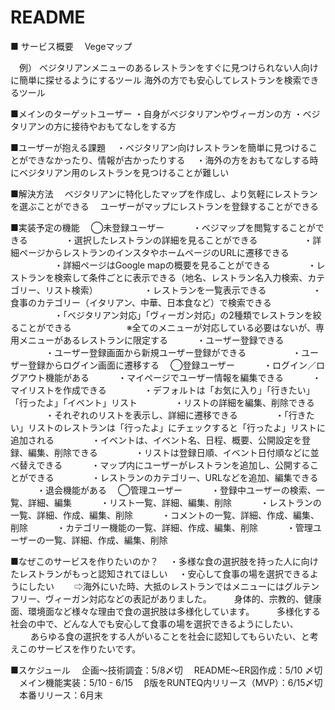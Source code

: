 # README
■ サービス概要
　Vegeマップ

　例）
  ベジタリアンメニューのあるレストランをすぐに見つけられない人向けに簡単に探せるようにするツール
  海外の方でも安心してレストランを検索できるツール

■メインのターゲットユーザー
  ・自身がベジタリアンやヴィーガンの方
  ・ベジタリアンの方に接待やおもてなしをする方

■ユーザーが抱える課題
　・ベジタリアン向けレストランを簡単に見つけることができなかったり、情報が古かったりする
　・海外の方をおもてなしする時にベジタリアン用のレストランを見つけることが難しい

■解決方法
　ベジタリアンに特化したマップを作成し、より気軽にレストランを選ぶことができる
　ユーザーがマップにレストランを登録することができる

■実装予定の機能
　◯未登録ユーザー
　　　・ベジマップを閲覧することができる
　　　　・選択したレストランの詳細を見ることができる
　　　　　・詳細ページからレストランのインスタやホームページのURLに遷移できる
　　　　　・詳細ページはGoogle mapの概要を見ることができる
　　　　・レストランを検索して条件ごとに表示できる（地名、レストラン名入力検索、カテゴリー、リスト検索）
　　　　　・レストランを一覧表示できる
　　　　　・食事のカテゴリー（イタリアン、中華、日本食など）で検索できる
　　　　　・「ベジタリアン対応」「ヴィーガン対応」の2種類でレストランを絞ることができる
　　　　　　※全てのメニューが対応している必要はないが、専用メニューがあるレストランに限定する
　　　・ユーザー登録できる
　　　　・ユーザー登録画面から新規ユーザー登録ができる
　　　　　・ユーザー登録からログイン画面に遷移する
　◯登録ユーザー
　　　・ログイン／ログアウト機能がある
　　　・マイページでユーザー情報を編集できる
　　　・マイリストを作成できる
　　　　・デフォルトは「お気に入り」「行きたい」「行ったよ」「イベント」リスト
　　　　・リストの詳細を編集、削除できる
　　　　・それぞれのリストを表示し、詳細に遷移できる
　　　　・「行きたい」リストのレストランは「行ったよ」にチェックすると「行ったよ」リストに追加される
　　　　・イベントは、イベント名、日程、概要、公開設定を登録、編集、削除できる
　　　　・リストは登録日順、イベント日付順などに並べ替えできる
　　　・マップ内にユーザーがレストランを追加し、公開することができる
　　　　・レストランのカテゴリー、URLなどを追加、編集できる
　　　・退会機能がある
　◯管理ユーザー
　　　・登録中ユーザーの検索、一覧、詳細、編集
　　　・リスト一覧、詳細、編集、削除
　　　・レストランの一覧、詳細、作成、編集、削除
　　　・コメントの一覧、詳細、作成、編集、削除
　　　・カテゴリー機能の一覧、詳細、作成、編集、削除
　　　・管理ユーザーの一覧、詳細、作成、編集、削除

■なぜこのサービスを作りたいのか？
　・多様な食の選択肢を持った人に向けたレストランがもっと認知されてほしい
　・安心して食事の場を選択できるようにしたい
　　⇨海外にいた時、大抵のレストランではメニューにはグルテンフリー、ヴィーガン対応などの表記がありました。
　　 身体的、宗教的、健康面、環境面など様々な理由で食の選択肢は多様化しています。
　　 多様化する社会の中で、どんな人でも安心して食事の場を選択できるようにしたい、
　　 あらゆる食の選択をする人がいることを社会に認知してもらいたい、と考えこのサービスを作りたいです。

■スケジュール
　企画〜技術調査：5/8〆切
　README〜ER図作成：5/10 〆切
　メイン機能実装：5/10 - 6/15
　β版をRUNTEQ内リリース（MVP）：6/15〆切
　本番リリース：6月末
